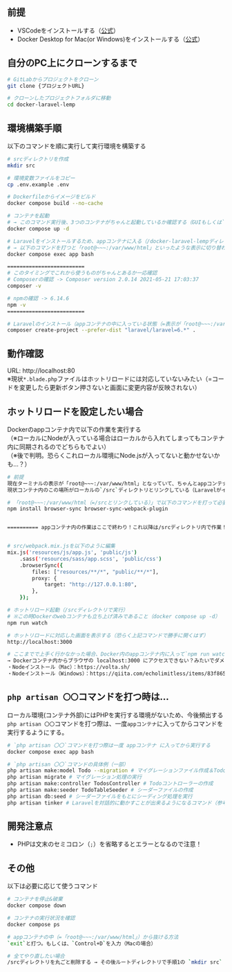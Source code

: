## 前提
- VSCodeをインストールする（[公式](https://azure.microsoft.com/ja-jp/products/visual-studio-code/)）
- Docker Desktop for Mac(or Windows)をインストールする（[公式](https://www.docker.com/products/docker-desktop)）

## 自分のPC上にクローンするまで
```bash
# GitLabからプロジェクトをクローン
git clone {プロジェクトURL}

# クローンしたプロジェクトフォルダに移動
cd docker-laravel-lemp
```

## 環境構築手順
以下のコマンドを順に実行して実行環境を構築する

```bash
# srcディレクトリを作成
mkdir src

# 環境変数ファイルをコピー
cp .env.example .env

# Dockerfileからイメージをビルド
docker compose build --no-cache

# コンテナを起動
# → このコマンド実行後、3つのコンテナがちゃんと起動しているか確認する（GUIもしくは`docker compose ps`など）
docker compose up -d

# Laravelをインストールするため、appコンテナに入る（/docker-laravel-lempディレクトリで実行）
# → 以下のコマンドを打つと「root@~~~:/var/www/html」といったような表示に切り替わるはず（ちゃんと切り替わっていればコンテナ内部に入れている証拠）
docker compose exec app bash

=========================
# このタイミングでこれから使うものがちゃんとあるか一応確認
# Composerの確認 -> Composer version 2.0.14 2021-05-21 17:03:37
composer -v

# npmの確認 -> 6.14.6
npm -v
=========================

# Laravelのインストール（appコンテナの中に入っている状態（=表示が「root@~~~:/var/www/html」となっている状態）で実行する）
composer create-project --prefer-dist "laravel/laravel=6.*" .
```

## 動作確認
URL: http://localhost:80  
※現状`*.blade.php`ファイルはホットリロードには対応していないみたい（=コードを変更したら更新ボタン押さないと画面に変更内容が反映されない）

## ホットリロードを設定したい場合
Dockerのappコンテナ内で以下の作業を実行する  
（※ローカルにNodeが入っている場合はローカルから入れてしまってもコンテナ内に同期されるのでどちらもでよい）  
（※後で判明。恐らくこれローカル環境にNode.jsが入ってないと動かせないかも…？）
```bash
# 前提
現在ターミナルの表示が「root@~~~:/var/www/html」となっていて、ちゃんとappコンテナの中に入れていることを確認する
現状コンテナ内のこの場所がローカルの`/src`ディレクトリとリンクしている（Laravelがインストールしてある場所）

# 「root@~~~:/var/www/html（=/srcとリンクしている）」で以下のコマンドを打って必要パッケージをインストール
npm install browser-sync browser-sync-webpack-plugin


========== appコンテナ内の作業はここで終わり！これ以降は/srcディレクトリ内で作業！ ==========


# src/webpack.mix.jsを以下のように編集
mix.js('resources/js/app.js', 'public/js')
    .sass('resources/sass/app.scss', 'public/css')
    .browserSync({
        files: ["resources/**/*", "public/**/*"],
        proxy: {
            target: "http://127.0.0.1:80",
        },
    });

# ホットリロード起動（/srcディレクトリで実行）
# ※この時Dockerのwebコンテナも立ち上げ済みであること（docker compose up -d）
npm run watch

# ホットリロードに対応した画面を表示する（恐らく上記コマンドで勝手に開くはず）
http://localhost:3000

# ここまでで上手く行かなかった場合、Docker内のappコンテナ内に入って`npm run watch`コマンドを実行してみると直るかも？
→ Dockerコンテナ内からブラウザの localhost:3000 にアクセスできない？みたいでダメそう。
・Nodeインストール（Mac）：https://volta.sh/
・Nodeインストール（Windows）：https://qiita.com/echolimitless/items/83f8658cf855de04b9ce
```

## `php artisan 〇〇`コマンドを打つ時は…
ローカル環境(コンテナ外部)にはPHPを実行する環境がないため、今後頻出する`php artisan 〇〇`コマンドを打つ際は、一度`appコンテナ`に入ってからコマンドを実行するようにする。  
```bash
# `php artisan 〇〇`コマンドを打つ際は一度 appコンテナ に入ってから実行する
docker compose exec app bash

# `php artisan 〇〇`コマンドの具体例（一部）
php artisan make:model Todo --migration # マイグレーションファイル作成＆Todoモデルの作成
php artisan migrate # マイグレーション処理の実行
php artisan make:controller TodosController # Todoコントローラーの作成
php artisan make:seeder TodoTableSeeder # シーダーファイルの作成
php artisan db:seed # シーダーファイルをもとにシーディング処理を実行
php artisan tinker # Laravelを対話的に動かすことが出来るようになるコマンド（参考：https://inouelog.com/laravel-tinker/）
```

## 開発注意点
- PHPは文末のセミコロン（`;`）を省略するとエラーとなるので注意！

## その他
以下は必要に応じて使うコマンド
```bash
# コンテナを停止&破棄
docker compose down

# コンテナの実行状況を確認
docker compose ps

# appコンテナの中（=「root@~~~:/var/www/html」）から抜ける方法
`exit`と打つ。もしくは、`Control+D`を入力（Macの場合）

# 全てやり直したい場合
/srcディレクトリを丸ごと削除する → その後ルートディレクトリで手順1の `mkdir src` からやり直そう！
```